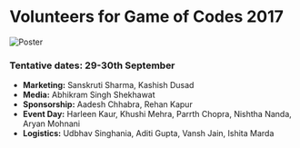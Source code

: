 # Volunteers for Game of Codes 2017

![Poster](https://github.com/TuringFraternity/GOC_Volunteers/blob/master/TuringF%20poster_1.jpg)

### Tentative dates: 29-30th September

* <b>Marketing:</b> Sanskruti Sharma, Kashish Dusad
* <b> Media:</b> Abhikram Singh Shekhawat
* <b> Sponsorship:</b> Aadesh Chhabra, Rehan Kapur
* <b> Event Day:</b> Harleen Kaur, Khushi Mehra, Parrth Chopra, Nishtha Nanda, Aryan Mohnani
* <b> Logistics:</b> Udbhav Singhania, Aditi Gupta, Vansh Jain, Ishita Marda
